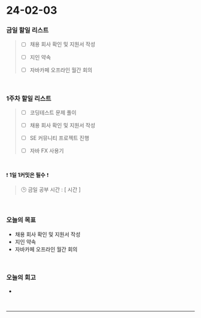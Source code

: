 # 24-02-03
### 금일 할일 리스트
> - [ ]  채용 회사 확인 및 지원서 작성
>
> - [ ]  지인 약속
>
> - [ ]  자바카페 오프라인 월간 회의

<br/>

### 1주차 할일 리스트  
> - [ ]  코딩테스트 문제 풀이
>
> - [ ]  채용 회사 확인 및 지원서 작성
>
> - [ ]  SE 커뮤니티 프로젝트 진행
>
> - [ ]  자바 FX 사용기

<br/>

❗ **1일 1커밋은 필수** ❗
> 🕒 금일 공부 시간 : [  시간 ]

<br/>

### 오늘의 목표
- 채용 회사 확인 및 지원서 작성
- 지인 약속
- 자바카페 오프라인 월간 회의

<br>

### 오늘의 회고
- 


<br/>

------------  
